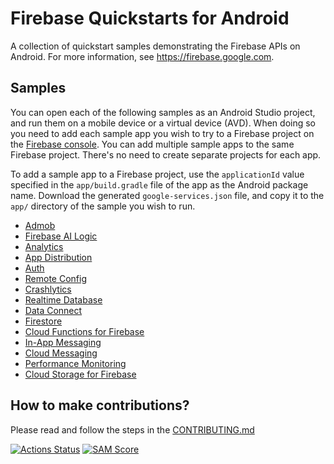 # Firebase Quickstarts for Android

A collection of quickstart samples demonstrating the Firebase APIs on Android. For more information, see https://firebase.google.com.

## Samples

You can open each of the following samples as an Android Studio project, and run
them on a mobile device or a virtual device (AVD). When doing so you need to
add each sample app you wish to try to a Firebase project on the [Firebase
console](https://console.firebase.google.com). You can add multiple sample apps
to the same Firebase project. There's no need to create separate projects for
each app.

To add a sample app to a Firebase project, use the `applicationId` value specified
in the `app/build.gradle` file of the app as the Android package name. Download
the generated `google-services.json` file, and copy it to the `app/` directory of
the sample you wish to run.

- [Admob](admob/README.md)
- [Firebase AI Logic](firebase-ai/README.md)
- [Analytics](analytics/README.md)
- [App Distribution](appdistribution/README.md)
- [Auth](auth/README.md)
- [Remote Config](config/README.md)
- [Crashlytics](crash/README.md)
- [Realtime Database](database/README.md)
- [Data Connect](dataconnect/README.md)
- [Firestore](firestore/README.md)
- [Cloud Functions for Firebase](functions/README.md)
- [In-App Messaging](inappmessaging/README.md)
- [Cloud Messaging](messaging/README.md)
- [Performance Monitoring](perf/README.md)
- [Cloud Storage for Firebase](storage/README.md)

## How to make contributions?
Please read and follow the steps in the [CONTRIBUTING.md](CONTRIBUTING.md)

[![Actions Status][gh-actions-badge]][gh-actions]
[![SAM Score][sam-score-badge]][sam-score]

[gh-actions]: https://github.com/firebase/quickstart-android/actions
[gh-actions-badge]: https://github.com/firebase/quickstart-android/actions/workflows/build_branch.yml/badge.svg?branch=master&event=push
[sam-score]: https://ossbot.computer/samscore.html
[sam-score-badge]: https://ossbot.computer/samscorebadge?org=firebase&repo=quickstart-android
